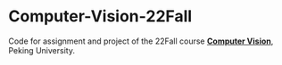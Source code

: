 # Computer-Vision-22Fall

Code for assignment and project of the 22Fall course **[Computer Vision](https://pku.vision/)**, Peking University.
